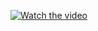 [![Watch the video](https://img.youtube.com/vi/ViE02xZ1R0Y/0.jpg)](https://www.youtube.com/watch?v=ViE02xZ1R0Y)
